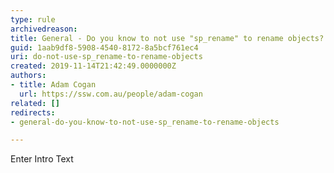 ```yaml
---
type: rule
archivedreason: 
title: General - Do you know to not use "sp_rename" to rename objects?
guid: 1aab9df8-5908-4540-8172-8a5bcf761ec4
uri: do-not-use-sp_rename-to-rename-objects
created: 2019-11-14T21:42:49.0000000Z
authors:
- title: Adam Cogan
  url: https://ssw.com.au/people/adam-cogan
related: []
redirects:
- general-do-you-know-to-not-use-sp_rename-to-rename-objects

---
```



Enter Intro Text
<br><excerpt class='endintro'></excerpt><br>



